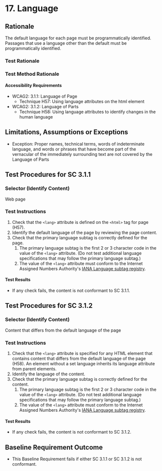 # 17. Language
## Rationale
The default language for each page must be programmatically identified. Passages that use a language other than the default must be programmatically identified.

### Test Rationale

### Test Method Rationale

#### Accessibility Requirements
* WCAG2: 3.1.1: Language of Page
    * Technique H57: Using language attributes on the html element
* WCAG2: 3.1.2: Language of Parts
    * Technique H58: Using language attributes to identify changes in the human language

## Limitations, Assumptions or Exceptions
*	Exception: Proper names, technical terms, words of indeterminate language, and words or phrases that have become part of the vernacular of the immediately surrounding text are not covered by the Language of Parts

## Test Procedures for SC 3.1.1
### Selector (Identify Content)  
Web page

### Test Instructions
1. Check that the `<lang>` attribute is defined on the `<html>` tag for page (H57). 
1. Identify the default language of the page by reviewing the page content. 
1. Check that the primary language subtag is correctly defined for the page.
    1. The primary language subtag is the first 2 or 3 character code in the value of the `<lang>` attribute. (Do not test additional language specifications that may follow the primary language subtag.)
    1. The value of the `<lang>` attribute must conform to the Internet Assigned Numbers Authority's [IANA  Language subtag registry](http://www.iana.org/assignments/language-subtag-registry).  

#### Test Results
* If any check fails, the content is not conformant to SC 3.1.1.

## Test Procedures for SC 3.1.2
### Selector (Identify Content)  
Content that differs from the default language of the page

### Test Instructions
1. Check that the `<lang>` attribute is specified for any HTML element that contains content that differs from the default language of the page (H58). An element without a set language inherits its language attribute from parent elements.
1. Identify the language of the content.
1. Check that the primary language subtag is correctly defined for the content. 
    1. The primary language subtag is the first 2 or 3 character code in the value of the `<lang>` attribute. (Do not test additional language specifications that may follow the primary language subtag.)
    1. The value of the `<lang>` attribute must conform to the Internet Assigned Numbers Authority's [IANA  Language subtag registry](http://www.iana.org/assignments/language-subtag-registry). 

#### Test Results
* If any check fails, the content is not conformant to SC 3.1.2.

## Baseline Requirement Outcome
* This Baseline Requirement fails if either SC 3.1.1 or SC 3.1.2 is not conformant.
